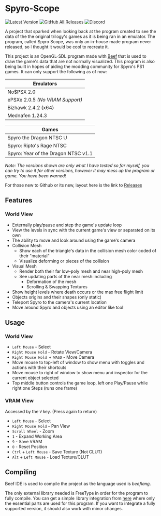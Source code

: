 # Spyro-Scope
[![Latest Version](https://img.shields.io/github/v/release/FranklyGD/Spyro-Scope)](https://github.com/FranklyGD/Spyro-Scope/releases/latest) [![GitHub All Releases](https://img.shields.io/github/downloads/FranklyGD/Spyro-Scope/total)](https://github.com/FranklyGD/Spyro-Scope/releases) [![Discord](https://img.shields.io/discord/619694339777495056?color=7289DA&label=Mod%20the%20Dragon&logo=discord&logoColor=ffffff)](https://discord.gg/nVwGhN2)

A project that sparked when looking back at the program created to see the data of the the original trilogy's games as it is being ran in an emulator.
The program, called Spyro Scope, was only an in-house made program never released, so I thought it would be cool to recreate it.

This project is an OpenGL-SDL program made with [Beef](https://github.com/beefytech/Beef) that is used to draw the game's data that are not normally visualized.
This program is also being built in hopes of aiding the modding community for Spyro's PS1 games.
It can only support the following as of now:

|Emulators|
|-|
|No$PSX 2.0|
|ePSXe 2.0.5 *(No VRAM Support)*|
|Bizhawk 2.4.2 (x64)|
|Mednafen 1.24.3|

|Games|
|-|
|Spyro the Dragon NTSC U|
|Spyro: Ripto's Rage NTSC|
|Spyro: Year of the Dragon NTSC v1.1|

*Note: The versions shown are only what I have tested so far myself, you can try to use it for other versions,
however it may mess up the program or game. You have been warned!*

For those new to Github or its new, layout here is the link to [Releases](https://github.com/FranklyGD/Spyro-Scope/releases)

## Features
### World View
* Externally play/pause and step the game's update loop
* View the levels in sync with the current game's view or separated on its own
* The ability to move and look around using the game's camera
* Collision Mesh
	* Show each of the triangle's data in the collision mesh color coded of their "material"
	* Visualize deforming or pieces of the collision
* Visual Mesh
	* Render both their far low-poly mesh and near high-poly mesh
	* See updating parts of the near mesh including
		* Deformation of the mesh
		* Scrolling & Swapping Textures
* Show height levels where death occurs or the max free flight limit
* Objects origins and their shapes (only static)
* Teleport Spyro to the camera's current location
* Move around Spyro and objects using an editor like tool

## Usage
### World View
* `Left Mouse` - Select
* `Right Mouse Hold` - Rotate View/Camera
* `Right Mouse Hold + WASD` - Move Camera
* Move mouse to top-left of window to show menu with toggles and actions with their shortcuts
* Move mouse to right of window to show menu and inspector for the current object selected
* Top middle button controls the game loop, left one Play/Pause while right one Steps (runs one frame)

### VRAM View
Accessed by the `V` key. (Press again to return)
* `Left Mouse` - Select
* `Right Mouse Hold` - Pan View
* `Scroll Wheel` - Zoom
* `1` - Expand Working Area
* `9` - Save VRAM
* `0` - Reset Position
* `Ctrl` + `Left Mouse` - Save Texture (Not CLUT)
* `Alt` + `Left Mouse` - Load Texture/CLUT

## Compiling
Beef IDE is used to compile the project as the language used is *beeflang*.

The only external library needed is FreeType in order for the program to fully compile. You can get a simple library integration from [here](https://github.com/FranklyGD/BasicFreeType-beef) where only the essential parts are used for this program. If you want to integrate a fully supported version, it should also work with minor changes.
